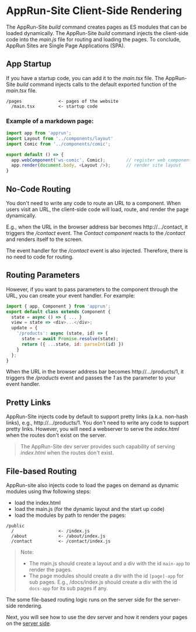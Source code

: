 
# AppRun-Site Client-Side Rendering

The AppRun-Site _build_ command creates pages as ES modules that can be loaded dynamically. The AppRun-Site _build_ command injects the client-side code into the _main.js_ file for routing and loading the pages. To conclude, AppRun Sites are Single Page Applications (SPA).

## App Startup

If you have a startup code, you can add it to the _main.tsx_ file. The AppRun-Site _build_ command injects calls to the default exported function of the _main.tsx_ file.

```
/pages              <- pages of the website
  /main.tsx         <- startup code
```

### Example of a markdown page:
```javascript
import app from 'apprun';
import Layout from '../components/layout'
import Comic from '../components/comic';

export default () => {
  app.webComponent('ws-comic', Comic);        // register web component
  app.render(document.body, <Layout />);      // render site layout
}

```

## No-Code Routing

You don't need to write any code to route an URL to a component. When users visit an URL, the client-side code will load, route, and render the page dynamically.

E.g., when the URL in the browser address bar becomes http://.../contact, it triggers the _/contact_ event. The _Contact component_ reacts to the _/contact_ and renders itself to the screen.

The event handler for the _/contact_ event is also injected. Therefore, there is no need to code for routing.

## Routing Parameters

However, if you want to pass parameters to the component through the URL, you can create your event handler. For example:
```javascript
import { app, Component } from 'apprun';
export default class extends Component {
  state = async () => { ... }
  view = state => <div>...</div>;
  update = {
    '/products': async (state, id) => {
      state = await Promise.resolve(state);
      return ({ ...state, id: parseInt(id) })
    }
  };
}
```
When the URL in the browser address bar becomes http://.../products/1, it triggers the _/products_ event and passes the _1_ as the parameter to your event handler.

## Pretty Links

AppRun-Site injects code by default to support pretty links (a.k.a. non-hash links), e.g., http://.../products/1. You don't need to write any code to support pretty links. However, you will need a webserver to serve the _index.html_ when the routes don't exist on the server.

> The AppRun-Site dev server provides such capability of serving _index.html_ when the routes don't exist.


## File-based Routing

AppRun-site also injects code to load the pages on demand as dynamic modules using thw following steps:

* load the index.html
* load the main.js (for the dynamic layout and the start up code)
* load the modules by path to render the pages:

```
/public
  /                 <- /index.js
  /about            <- /about/index.js
  /contact          <- /contact/index.js
```

> Note:
> * The main.js should create a layout and a div with the id `main-app` to render the pages.
> * The page modules should create a div with the id `[page]-app` for sub pages. E.g., /docs/index.js should create a div with the id `docs-app` for its sub pages if any.


The some file-based routing logic runs on the server side for the server-side rendering.

Next, you will see how to use the dev server and how it renders your pages on the [server side](apprun-site-ssr.md).
